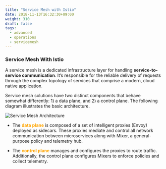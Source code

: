 ```yaml
---
title: "Service Mesh with Istio"
date: 2018-11-13T16:32:30+09:00
weight: 310
draft: false
tags:
  - advanced
  - operations
  - servicemesh
---
```


### Service Mesh With Istio

A service mesh is a dedicated infrastructure layer for handling **service-to-service communication**. It’s responsible for the reliable delivery of requests through the complex topology of services that comprise a modern, cloud native application.

Service mesh solutions have two distinct components that behave somewhat differently: 1) a data plane, and 2) a control plane. The following diagram illustrates the basic architecture.

![Service Mesh Architecture](/images/servicemesh-intro1.png)

* The <span style="color:orange">**data plane**</span> is composed of a set of intelligent proxies (Envoy) deployed as sidecars. These proxies mediate and control all network communication between microservices along with Mixer, a general-purpose policy and telemetry hub.

* The <span style="color:orange">**control plane**</span> manages and configures the proxies to route traffic. Additionally, the control plane configures Mixers to enforce policies and collect telemetry.
